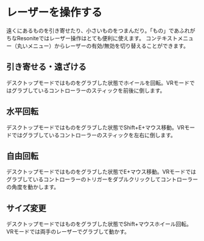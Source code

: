 # レーザーを操作する
遠くにあるものを引き寄せたり、小さいものをつまんだり。「もの」であふれがちなResoniteではレーザー操作はとても便利に使えます。
コンテキストメニュー（丸いメニュー）からレーザーの有効/無効を切り替えることができます。

## 引き寄せる・遠ざける
デスクトップモードではものをグラブした状態でホイールを回転。VRモードではグラブしているコントローラーのスティックを前後に倒します。

## 水平回転
デスクトップモードではものをグラブした状態でShift+E+マウス移動。VRモードではグラブしているコントローラーのスティックを左右に倒します。

## 自由回転
デスクトップモードではものをグラブした状態でE+マウス移動。VRモードではグラブしているコントローラーのトリガーをダブルクリックしてコントローラーの角度を動かします。

## サイズ変更
デスクトップモードではものをグラブした状態でShift+マウスホイール回転。VRモードでは両手のレーザーでグラブして動かす。